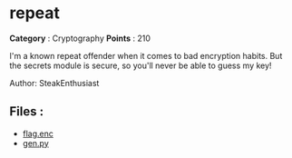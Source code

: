 # repeat

**Category** : Cryptography
**Points** : 210

I'm a known repeat offender when it comes to bad encryption habits. But the secrets module is secure, so you'll never be able to guess my key!

Author: SteakEnthusiast

## Files : 
 - [flag.enc](./flag.enc)
 - [gen.py](./gen.py)


